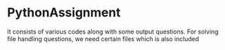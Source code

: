 # PythonAssignment
It consists of various codes along with some output questions.
For solving file handling questions, we need certain files which is also included
